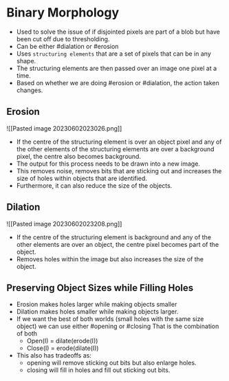 # Binary Morphology
* Used to solve the issue of if disjointed pixels are part of a blob but have been cut off due to thresholding.
* Can be either #dialation or #erosion 
* Uses `structuring elements` that are a set of pixels that can be in any shape.
* The structuring elements are then passed over an image one pixel at a time.
* Based on whether we are doing #erosion or #dialation, the action taken changes.

## Erosion
![[Pasted image 20230602023026.png]]
* If the centre of the structuring element is over an object pixel and any of the other elements of the structuring elements are over a background pixel, the centre also becomes background.
* The output for this process needs to be drawn into a new image. 
* This removes noise, removes bits that are sticking out and increases the size of holes within objects that are identified.
* Furthermore, it can also reduce the size of the objects.

## Dilation
![[Pasted image 20230602023208.png]]
* If the centre of the structuring element is background and any of the other elements are over an object, the centre pixel becomes part of the object.
* Removes holes within the image but also increases the size of the object.

## Preserving Object Sizes while Filling Holes
* Erosion makes holes larger while making objects smaller
* Dilation makes holes smaller while making objects larger.
* If we want the best of both worlds (small holes with the same size object) we can use either #opening or #closing That is the combination of both
	* Open(I) = dilate(erode(I))
	* Close(I) = erode(dilate(I))
* This also has tradeoffs as: 
	* opening will remove sticking out bits but also enlarge holes.
	* closing will fill in holes and fill out sticking out bits.